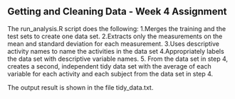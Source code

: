 ## Getting and Cleaning Data - Week 4 Assignment

The run_analysis.R script does the following:
1.Merges the training and the test sets to create one data set.
2.Extracts only the measurements on the mean and standard deviation for each measurement.
3.Uses descriptive activity names to name the activities in the data set
4.Appropriately labels the data set with descriptive variable names.
5. From the data set in step 4, creates a second, independent tidy data set with the average of each variable for each activity and each subject from the data set in step 4.

The output result is shown in the file tidy_data.txt.

